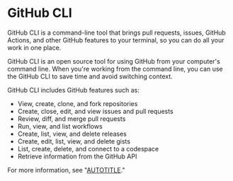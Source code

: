 # GitHub CLI

GitHub CLI is a command-line tool that brings pull requests, issues, GitHub Actions, and other GitHub features to your terminal, so you can do all your work in one place.

GitHub CLI is an open source tool for using GitHub from your computer's command line. When you're working from the command line, you can use the GitHub CLI to save time and avoid switching context.

GitHub CLI includes GitHub features such as:

- View, create, clone, and fork repositories
- Create, close, edit, and view issues and pull requests
- Review, diff, and merge pull requests
- Run, view, and list workflows
- Create, list, view, and delete releases
- Create, edit, list, view, and delete gists
- List, create, delete, and connect to a codespace
- Retrieve information from the GitHub API

For more information, see "[AUTOTITLE](/github-cli)."
